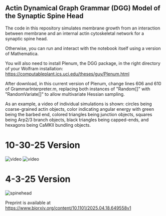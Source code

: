 ## Actin Dynamical Graph Grammar (DGG) Model of the Synaptic Spine Head
The code in this repository simulates membrane growth from an interaction between membrane and an internal actin cytoskeletal network for a synaptic spine head.

Otherwise, you can run and interact with the notebook itself using a version of Mathematica.

You will also need to install Plenum, the DGG package, in the right directory of your Wolfram installation: https://computableplant.ics.uci.edu/theses/guy/Plenum.html

After download, in this current version of Plenum, change lines 606 and 610 of GrammarInterpreter.m, replacing both instances of "Random[]" with "RandomVariate[]" to allow multivariate Hessian sampling.

As an example, a video of individual simulations is shown: circles being coarse-grained actin objects, color indicating angular energy with green being the barbed end, colored triangles being junction objects, squares being Arp2/3 branch objects, black triangles being capped-ends, and hexagons being CaMKII bundling objects.


# 10-30-25 Version

![video](https://github.com/user-attachments/assets/8a030321-9d97-45e3-9f9e-01bdbe604388) ![video](https://github.com/user-attachments/assets/927e64ce-96e5-4de0-8685-071c7249fb6d)

# 4-3-25 Version

![spinehead](https://github.com/user-attachments/assets/3ce5a407-11a6-4c15-af8e-160d8513172e)

Preprint is available at https://www.biorxiv.org/content/10.1101/2025.04.18.649558v1

